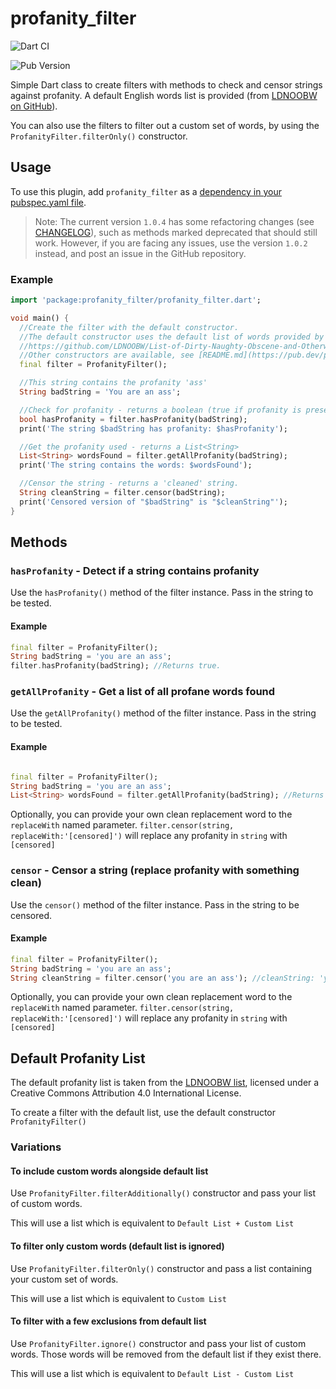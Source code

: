 # profanity_filter

![Dart CI](https://github.com/roshanrahman/profanity_filter/workflows/Dart%20CI/badge.svg)

![Pub Version](https://img.shields.io/pub/v/profanity_filter)

Simple Dart class to create filters with methods to check and censor strings against profanity. A default English words list is provided (from [LDNOOBW on GitHub](
  //https://github.com/LDNOOBW/List-of-Dirty-Naughty-Obscene-and-Otherwise-Bad-Words)).

You can also use the filters to filter out a custom set of words, by using the `ProfanityFilter.filterOnly()` constructor.

## Usage

To use this plugin, add `profanity_filter` as a [dependency in your pubspec.yaml file](https://flutter.dev/platform-plugins/).

> Note:
> The current version `1.0.4` has some refactoring changes (see [CHANGELOG](CHANGELOG.md)), such as methods marked deprecated that should still work. However, if you are facing any issues, use the version `1.0.2` instead, and post an issue in the GitHub repository.

### Example

```dart
import 'package:profanity_filter/profanity_filter.dart';

void main() {
  //Create the filter with the default constructor.
  //The default constructor uses the default list of words provided by [LDNOOBW on GitHub](
  //https://github.com/LDNOOBW/List-of-Dirty-Naughty-Obscene-and-Otherwise-Bad-Words)
  //Other constructors are available, see [README.md](https://pub.dev/packages/profanity_filter).
  final filter = ProfanityFilter();

  //This string contains the profanity 'ass'
  String badString = 'You are an ass';

  //Check for profanity - returns a boolean (true if profanity is present)
  bool hasProfanity = filter.hasProfanity(badString);
  print('The string $badString has profanity: $hasProfanity');

  //Get the profanity used - returns a List<String>
  List<String> wordsFound = filter.getAllProfanity(badString);
  print('The string contains the words: $wordsFound');

  //Censor the string - returns a 'cleaned' string.
  String cleanString = filter.censor(badString);
  print('Censored version of "$badString" is "$cleanString"');
}
```

## Methods

### `hasProfanity` - Detect if a string contains profanity

Use the `hasProfanity()` method of the filter instance. Pass in the string to be tested.

#### Example

```dart
final filter = ProfanityFilter();
String badString = 'you are an ass';
filter.hasProfanity(badString); //Returns true.
```
### `getAllProfanity` - Get a list of all profane words found

Use the `getAllProfanity()` method of the filter instance. Pass in the string to be tested.

#### Example

```dart

final filter = ProfanityFilter();
String badString = 'you are an ass';
List<String> wordsFound = filter.getAllProfanity(badString); //Returns ['ass']
```

Optionally, you can provide your own clean replacement word to the `replaceWith` named parameter.
`filter.censor(string, replaceWith:'[censored]')` will replace any profanity in `string` with `[censored]`

### `censor` - Censor a string (replace profanity with something clean)

Use the `censor()` method of the filter instance. Pass in the string to be censored.

#### Example

```dart
final filter = ProfanityFilter();
String badString = 'you are an ass';
String cleanString = filter.censor('you are an ass'); //cleanString: 'you are an ***'
```

Optionally, you can provide your own clean replacement word to the `replaceWith` named parameter.
`filter.censor(string, replaceWith:'[censored]')` will replace any profanity in `string` with `[censored]`

## Default Profanity List

The default profanity list is taken from the [LDNOOBW list](https://github.com/LDNOOBW/List-of-Dirty-Naughty-Obscene-and-Otherwise-Bad-Words), licensed under a Creative Commons Attribution 4.0 International License.

To create a filter with the default list, use the default constructor `ProfanityFilter()`

### Variations

#### To include custom words alongside default list

Use `ProfanityFilter.filterAdditionally()` constructor and pass your list of custom words.

This will use a list which is equivalent to `Default List + Custom List`

#### To filter only custom words (default list is ignored)

Use `ProfanityFilter.filterOnly()` constructor and pass a list containing your custom set of words.

This will use a list which is equivalent to `Custom List`

#### To filter with a few exclusions from default list

Use `ProfanityFilter.ignore()` constructor and pass your list of custom words. Those words will be removed from the default list if they exist there.

This will use a list which is equivalent to `Default List - Custom List`
